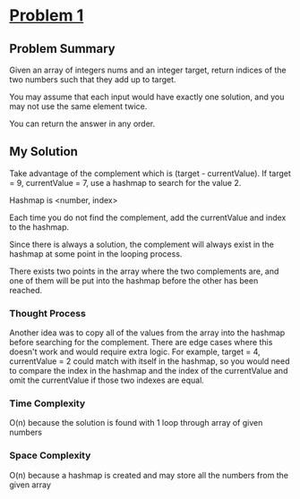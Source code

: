 # [Problem 1](https://leetcode.com/problems/two-sum/)

## Problem Summary

Given an array of integers nums and an integer target, return indices of the two numbers such that they add up to target.

You may assume that each input would have exactly one solution, and you may not use the same element twice.

You can return the answer in any order.

## My Solution

Take advantage of the complement which is (target - currentValue). If target = 9, currentValue = 7, use a hashmap to search for the value 2.

Hashmap is <number, index>

Each time you do not find the complement, add the currentValue and index to the hashmap.

Since there is always a solution, the complement will always exist in the hashmap at some point in the looping process.

There exists two points in the array where the two complements are, and one of them will be put into the hashmap before the other has been reached.

### Thought Process

Another idea was to copy all of the values from the array into the hashmap before searching for the complement. 
There are edge cases where this doesn't work and would require extra logic.
For example, target = 4, currentValue = 2 could match with itself in the hashmap, so you would need to compare the index in the hashmap and the index of the currentValue and omit the currentValue if those two indexes are equal.

### Time Complexity

O(n) because the solution is found with 1 loop through array of given numbers

### Space Complexity

O(n) because a hashmap is created and may store all the numbers from the given array